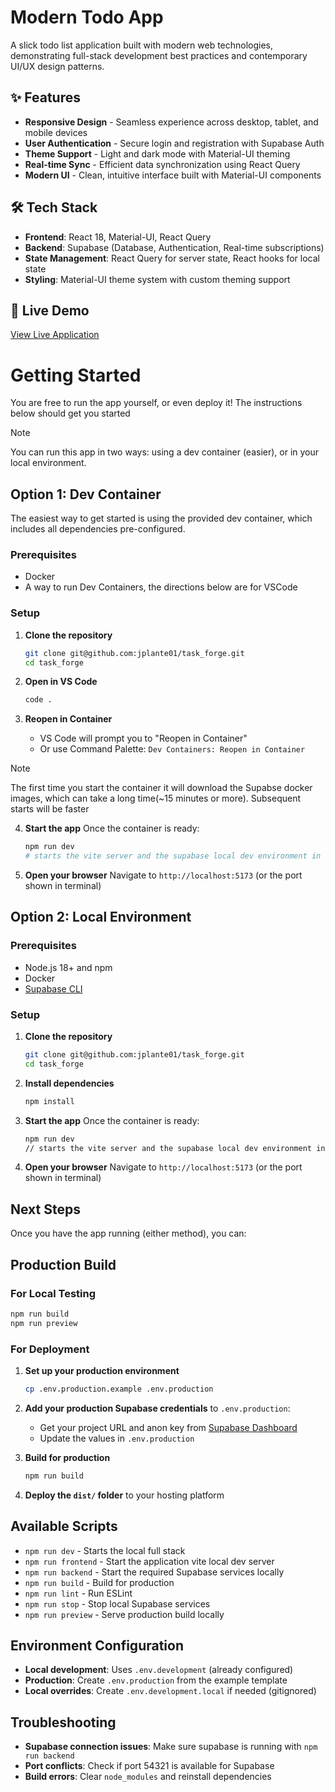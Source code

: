 # Modern Todo App

A slick todo list application built with modern web technologies, demonstrating full-stack development best practices and contemporary UI/UX design patterns.

## ✨ Features

- **Responsive Design** - Seamless experience across desktop, tablet, and mobile devices
- **User Authentication** - Secure login and registration with Supabase Auth
- **Theme Support** - Light and dark mode with Material-UI theming
- **Real-time Sync** - Efficient data synchronization using React Query
- **Modern UI** - Clean, intuitive interface built with Material-UI components

## 🛠️ Tech Stack

- **Frontend**: React 18, Material-UI, React Query
- **Backend**: Supabase (Database, Authentication, Real-time subscriptions)
- **State Management**: React Query for server state, React hooks for local state
- **Styling**: Material-UI theme system with custom theming support

## 🚀 Live Demo

[View Live Application](taskforge.jplante.dev)

# Getting Started

You are free to run the app yourself, or even deploy it! The instructions below should get you started

> [!NOTE]
> You can run this app in two ways: using a dev container (easier), or in your local environment.

## Option 1: Dev Container

The easiest way to get started is using the provided dev container, which includes all dependencies pre-configured.

### Prerequisites
- Docker
- A way to run Dev Containers, the directions below are for VSCode

### Setup
1. **Clone the repository**
   ```bash
   git clone git@github.com:jplante01/task_forge.git
   cd task_forge
   ```

2. **Open in VS Code**
   ```bash
   code .
   ```

3. **Reopen in Container**
   - VS Code will prompt you to "Reopen in Container"
   - Or use Command Palette: `Dev Containers: Reopen in Container`

> [!NOTE]
> The first time you start the container it will download the Supabse docker images, which can take a long time(~15 minutes or more). Subsequent starts will be faster

4. **Start the app**
   Once the container is ready:
   ```bash
   npm run dev
   # starts the vite server and the supabase local dev environment in one command
   ```

5. **Open your browser**
   Navigate to `http://localhost:5173` (or the port shown in terminal)

## Option 2: Local Environment

### Prerequisites
- Node.js 18+ and npm
- Docker
- [Supabase CLI](https://supabase.com/docs/guides/cli/getting-started)

### Setup

1. **Clone the repository**
   ```bash
   git clone git@github.com:jplante01/task_forge.git
   cd task_forge
   ```

2. **Install dependencies**
   ```bash
   npm install
   ```

3. **Start the app**
   Once the container is ready:
   ```bash
   npm run dev
   // starts the vite server and the supabase local dev environment in one command
   ```

4. **Open your browser**
   Navigate to `http://localhost:5173` (or the port shown in terminal)

## Next Steps

Once you have the app running (either method), you can:

## Production Build

### For Local Testing
```bash
npm run build
npm run preview
```

### For Deployment
1. **Set up your production environment**
   ```bash
   cp .env.production.example .env.production
   ```
   
2. **Add your production Supabase credentials** to `.env.production`:
   - Get your project URL and anon key from [Supabase Dashboard](https://supabase.com/dashboard)
   - Update the values in `.env.production`

3. **Build for production**
   ```bash
   npm run build
   ```

4. **Deploy the `dist/` folder** to your hosting platform

## Available Scripts

- `npm run dev` - Starts the local full stack
- `npm run frontend` - Start the application vite local dev server 
- `npm run backend` - Start the required Supabase services locally
- `npm run build` - Build for production
- `npm run lint` - Run ESLint
- `npm run stop` - Stop local Supabase services
- `npm run preview` - Serve production build locally

## Environment Configuration

- **Local development**: Uses `.env.development` (already configured)
- **Production**: Create `.env.production` from the example template
- **Local overrides**: Create `.env.development.local` if needed (gitignored)

## Troubleshooting

- **Supabase connection issues**: Make sure supabase is running with `npm run backend`
- **Port conflicts**: Check if port 54321 is available for Supabase
- **Build errors**: Clear `node_modules` and reinstall dependencies